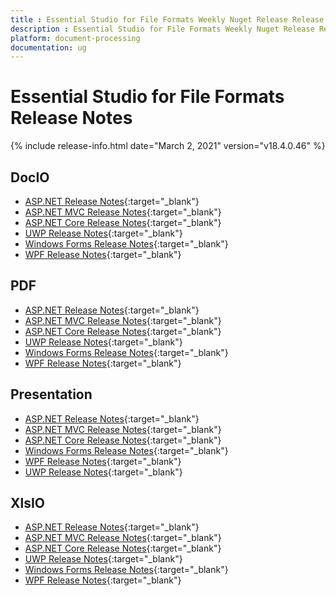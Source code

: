 ```yaml
---
title : Essential Studio for File Formats Weekly Nuget Release Release Notes  
description : Essential Studio for File Formats Weekly Nuget Release Release Notes  
platform: document-processing
documentation: ug
---
```


# Essential Studio for File Formats  Release Notes  

{% include release-info.html date="March 2, 2021" version="v18.4.0.46" %} 

## DocIO

* [ASP.NET Release Notes](/aspnet/release-notes/v18.4.0.46#docio){:target="_blank"}
* [ASP.NET MVC Release Notes](/aspnetmvc/release-notes/v18.4.0.46#docio){:target="_blank"}
* [ASP.NET Core Release Notes](/aspnet-core/release-notes/v18.4.0.46#docio){:target="_blank"}
* [UWP Release Notes](/uwp/release-notes/v18.4.0.46#docio){:target="_blank"}
* [Windows Forms Release Notes](/windowsforms/release-notes/v18.4.0.46#docio){:target="_blank"}
* [WPF Release Notes](/wpf/release-notes/v18.4.0.46#docio){:target="_blank"}


## PDF

* [ASP.NET Release Notes](/aspnet/release-notes/v18.4.0.46#pdf){:target="_blank"}
* [ASP.NET MVC Release Notes](/aspnetmvc/release-notes/v18.4.0.46#pdf){:target="_blank"}
* [ASP.NET Core Release Notes](/aspnet-core/release-notes/v18.4.0.46#pdf){:target="_blank"}
* [UWP Release Notes](/uwp/release-notes/v18.4.0.46#pdf){:target="_blank"}
* [Windows Forms Release Notes](/windowsforms/release-notes/v18.4.0.46#pdf){:target="_blank"}
* [WPF Release Notes](/wpf/release-notes/v18.4.0.46#pdf){:target="_blank"}


## Presentation

* [ASP.NET Release Notes](/aspnet/release-notes/v18.4.0.46#presentation){:target="_blank"}
* [ASP.NET MVC Release Notes](/aspnetmvc/release-notes/v18.4.0.46#presentation){:target="_blank"}
* [ASP.NET Core Release Notes](/aspnet-core/release-notes/v18.4.0.46#presentation){:target="_blank"}
* [Windows Forms Release Notes](/windowsforms/release-notes/v18.4.0.46#presentation){:target="_blank"}
* [WPF Release Notes](/wpf/release-notes/v18.4.0.46#presentation){:target="_blank"}
* [UWP Release Notes](/uwp/release-notes/v18.4.0.46#presentation){:target="_blank"}


## XlsIO

* [ASP.NET Release Notes](/aspnet/release-notes/v18.4.0.46#xlsio){:target="_blank"}
* [ASP.NET MVC Release Notes](/aspnetmvc/release-notes/v18.4.0.46#xlsio){:target="_blank"}
* [ASP.NET Core Release Notes](/aspnet-core/release-notes/v18.4.0.46#xlsio){:target="_blank"}
* [UWP Release Notes](/uwp/release-notes/v18.4.0.46#xlsio){:target="_blank"}
* [Windows Forms Release Notes](/windowsforms/release-notes/v18.4.0.46#xlsio){:target="_blank"}
* [WPF Release Notes](/wpf/release-notes/v18.4.0.46#xlsio){:target="_blank"}